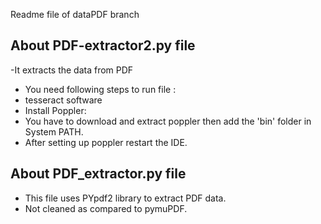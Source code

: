 Readme file of dataPDF branch

## About PDF-extractor2.py file
-It extracts the data from PDF
- You need following steps to run file :
- tesseract software 
- Install Poppler:
- You have to download and extract poppler then add the 'bin' folder in System PATH.
- After setting up poppler restart the IDE.

## About PDF_extractor.py file
- This file uses PYpdf2 library to extract PDF data.
- Not cleaned as compared to pymuPDF.
